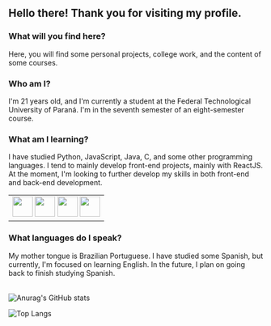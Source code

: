 ## Hello there! Thank you for visiting my profile.

### What will you find here?

Here, you will find some personal projects, college work, and the content of some courses.

### Who am I?

I'm 21 years old, and I'm currently a student at the Federal Technological University of Paraná. I'm in the seventh semester of an eight-semester course.

### What am I learning?

I have studied Python, JavaScript, Java, C, and some other programming languages. I tend to mainly develop front-end projects, mainly with ReactJS. At the moment, I'm looking to further develop my skills in both front-end and back-end development.

<table><tr> <td align="center"> <img src="https://cdn.jsdelivr.net/gh/devicons/devicon/icons/python/python-original.svg" width="40" height="40" /> <img src="https://cdn.jsdelivr.net/gh/devicons/devicon/icons/javascript/javascript-original.svg" width="40" height="40" /> <img src="https://cdn1.iconfinder.com/data/icons/programing-development-8/24/react_logo-512.png" width="40" height="40" /> <img src="https://icon-library.com/images/django-icon/django-icon-0.jpg" width="40" height="40" /> </tr></table>

### What languages do I speak?

My mother tongue is Brazilian Portuguese. I have studied some Spanish, but currently, I'm focused on learning English. In the future, I plan on going back to finish studying Spanish.

<table><tr>

</tr></table>

![Anurag's GitHub stats](https://github-readme-stats.vercel.app/api?username=patriarka&count_private=true&show_icons=true&theme=dracula)

![Top Langs](https://github-readme-stats.vercel.app/api/top-langs/?username=patriarka)
